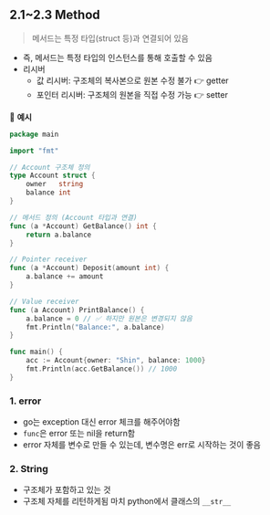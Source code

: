 ## 2.1~2.3 Method

> 메서드는 특정 타입(struct 등)과 연결되어 있음

- 즉, 메서드는 특정 타입의 인스턴스를 통해 호출할 수 있음
- 리시버
  - 값 리시버: 구조체의 복사본으로 원본 수정 불가 👉 getter
  - 포인터 리시버: 구조체의 원본을 직접 수정 가능 👉 setter

🌈 **예시**

```go
package main

import "fmt"

// Account 구조체 정의
type Account struct {
    owner   string
    balance int
}

// 메서드 정의 (Account 타입과 연결)
func (a *Account) GetBalance() int {
    return a.balance
}

// Pointer receiver
func (a *Account) Deposit(amount int) {
    a.balance += amount
}

// Value receiver
func (a Account) PrintBalance() {
    a.balance = 0 // ✅ 하지만 원본은 변경되지 않음
    fmt.Println("Balance:", a.balance)
}

func main() {
    acc := Account{owner: "Shin", balance: 1000}
    fmt.Println(acc.GetBalance()) // 1000
}
```

### 1. error

- go는 exception 대신 error 체크를 해주어야함
- `func`은 error 또는 nil을 return함
- error 자체를 변수로 만들 수 있는데, 변수명은 err로 시작하는 것이 좋음



### 2. String

- 구조체가 포함하고 있는 것
- 구조체 자체를 리턴하게됨 마치 python에서 클래스의 `__str__`